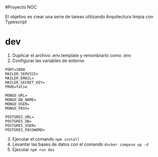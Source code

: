 #Proyecto NOC

El objetivo es crear una serie de tareas utilizando Arquitectura limpia con Typescript

# dev

1. Duplicar el archivo .env.template y renombrarlo como .env
2. Configurar las variables de entorno

```
PORT=3000
MAILER_SERVICE=
MAILER_EMAIL=
MAILER_SECRET_KEY=
PROD=false

MONGO_URL=
MONGO_DB_NAME=
MONGO_USER=
MONGO_PASS=

POSTGRES_URL=
POSTGRES_DB=
POSTGRES_USER=
POSTGRES_PASSWORD=
```

3. Ejecutar el comando `npm install `
4. Levantar las bases de datos con el comando
   `docker compose up -d`
5. Ejecutar `npm run dev`
